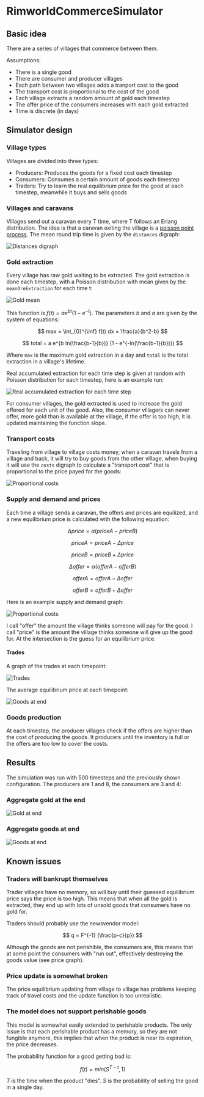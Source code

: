 # RimworldCommerceSimulator

## Basic idea

There are a series of villages that commerce between them.

Assumptions:

* There is a single good
* There are consumer and producer villages
* Each path between two villages adds a tranport cost to the good
* The transport cost is proportional to the cost of the good
* Each village extracts a random amount of gold each timestep
* The offer price of the consumers increases with each gold extracted
* Time is discrete (in days)

## Simulator design

### Village types

Villages are divided into three types:

* Producers: Produces the goods for a fixed cost each timestep
* Consumers: Consumes a certain amount of goods each timestep
* Traders: Try to learn the real equilibrium price for the good at each timestep, meanwhile it buys and sells goods

### Villages and caravans

Villages send out a caravan every T time, where T follows an Erlang distribution. The idea is that a caravan exiting the village is a [poisson point process](https://en.wikipedia.org/wiki/Poisson_point_process). The mean round trip time is given by the `distances` digraph:

![Distances digraph](images/Transport.png)

### Gold extraction

Every village has raw gold waiting to be extracted. The gold extraction is done each timestep, with a Poisson distribution with mean given by the `meanOreExtraction` for each time t:

![Gold mean](images/Gold_means.png)

This function is $f(t) = a e^{bt} (1 - e^{-t})$. The parameters $b$ and $a$ are given by the system of equations:

$$ max = \int_{0}^{\inf} f(t) dx = \frac{a}{b^2-b} $$

$$ total = a e^{b ln(\frac{b-1}{b})} (1 - e^{-ln(\frac{b-1}{b})}) $$

Where `max` is the maximum gold extraction in a day and `total` is the total extraction in a village's lifetime.

Real accumulated extraction for each time step is given at random with Poisson distribution for each timestep, here is an example run:

![Real accumulated extraction for each time step](images/Gold_total.png)

For consumer villages, the gold extracted is used to increase the gold offered for each unit of the good. Also, the consumer villagers can never offer, more gold than is available at the village, if the offer is too high, it is updated maintaining the function slope.

### Transport costs

Traveling from village to village costs money, when a caravan travels from a village and back, it will try to buy goods from the other village, when buying it will use the `costs` digraph to calculate a "transport cost" that is proportional to the price payed for the goods:

![Proportional costs](images/Costs.png)

### Supply and demand and prices

Each time a village sends a caravan, the offers and prices are equilized, and a new equilibrium price is calculated with the following equation:

$$ \Delta price = \alpha (priceA - priceB) $$

$$ priceA = priceA - \Delta price $$

$$ priceB = priceB + \Delta price $$


$$ \Delta offer = \alpha (offerA - offerB) $$

$$ offerA = offerA - \Delta offer $$

$$ offerB = offerB + \Delta offer $$

Here is an example supply and demand graph:

![Proportional costs](images/Price_and_offer_at_50_at_6.png)

I call "offer" the amount the village thinks someone will pay for the good. I call "price" is the amount the village thinks someone will give up the good for. At the intersection is the guess for an equilibrium price.

#### Trades

A graph of the trades at each timepoint:

![Trades](images/Trades.png)

The average equilibrium price at each timepoint:

![Goods at end](images/Prices.png)

### Goods production

At each timestep, the producer villages check if the offers are higher than the cost of producing the goods. It producers until the inventory is full or the offers are too low to cover the costs.

## Results

The simulation was run with 500 timesteps and the previously shown configuration. The producers are 1 and 8, the consumers are 3 and 4:

### Aggregate gold at the end

![Gold at end](images/Gold_per_village.png)

### Aggregate goods at end

![Goods at end](images/Goods_per_village.png)

## Known issues

### Traders will bankrupt themselves

Trader villages have no memory, so will buy until their guessed equilibrium price says the price is too high. This means that when all the gold is extracted, they end up with lots of unsold goods that consumers have no gold for.

Traders should probably use the newsvendor model:

$$ q = F^{-1} (\frac{p-c}{p}) $$

Although the goods are not perishible, the consumers are, this means that at some point the consumers with "run out", effectively destroying the goods value (see price graph).

### Price update is somewhat broken

The price equilibrium updating from village to village has problems keeping track of travel costs and the update function is too unrealistic.

### The model does not support perishable goods

This model is somewhat easily extended to perishable products. The only issue is that each perishable product has a memory, so they are not fungible anymore, this implies that when the product is near its expiration, the price decreases.

The probability function for a good getting bad is: 

$$ f(t) = min(S^{T-t},1) $$

$T$ is the time when the product "dies". $S$ is the probability of selling the good in a single day.
